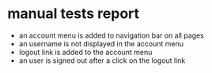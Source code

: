 # manual tests report

- an account menu is added to navigation bar on all pages
- an username is not displayed in the account menu
- logout link is added to the account menu
- an user is signed out after a click on the logout link